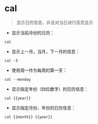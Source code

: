 # cal

> 显示日历信息，并且对当日进行高亮显示

- 显示当前月份的日历：

`cal`

- 显示上一月，当月，下一月的信息：

`cal -3`

- 使用周一作为每周的第一天：

`cal --monday`

- 显示指定年份（四位数字）的日历信息：

`cal {{year}}`

- 显示指定月份，年份的日历信息：

`cal {{month}} {{year}}`

[#]: contributors: ([杨振宇aiven]，[亚萍])